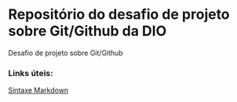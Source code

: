 # Repositório do desafio de projeto sobre Git/Github da DIO
Desafio de projeto sobre Git/Github

### Links úteis:
[Sintaxe Markdown](https://www.markdownguide.org/basic-syntax/)
